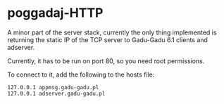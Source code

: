 # poggadaj-HTTP
A minor part of the server stack, currently the only thing implemented is returning the static IP of the TCP server to Gadu-Gadu 6.1 clients and adserver.

Currently, it has to be run on port 80, so you need root permissions.

To connect to it, add the following to the hosts file:
```
127.0.0.1 appmsg.gadu-gadu.pl
127.0.0.1 adserver.gadu-gadu.pl
```

